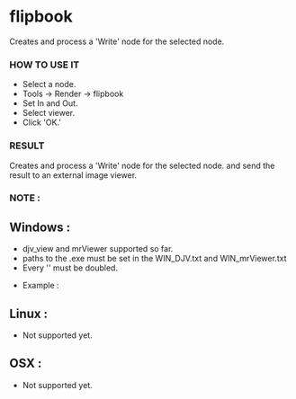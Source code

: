 # flipbook

Creates and process a 'Write' node for the selected node.

### HOW TO USE IT

* Select a node.
* Tools -> Render -> flipbook
* Set In and Out.
* Select viewer.
* Click 'OK.'

### RESULT

Creates and process a 'Write' node for the selected node. and send the result to an external image viewer.

### NOTE :

## Windows :
* djv_view and mrViewer supported so far.
* paths to the .exe must be set in the WIN_DJV.txt and WIN_mrViewer.txt
* Every '\' must be doubled.
- Example : 

## Linux :
* Not supported yet.

## OSX :
* Not supported yet.
